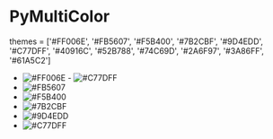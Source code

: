 # PyMultiColor
themes = ['#FF006E', '#FB5607', '#F5B400', '#7B2CBF', '#9D4EDD', '#C77DFF',
          '#40916C', '#52B788', '#74C69D', '#2A6F97', '#3A86FF', '#61A5C2']
          
- ![#FF006E](https://via.placeholder.com/15/FF006E/000000?text=+) - ![#C77DFF](https://via.placeholder.com/15/C77DFF/000000?text=+)
- ![#FB5607](https://via.placeholder.com/15/FB5607/000000?text=+)
- ![#F5B400](https://via.placeholder.com/15/F5B400/000000?text=+)
- ![#7B2CBF](https://via.placeholder.com/15/7B2CBF/000000?text=+)
- ![#9D4EDD](https://via.placeholder.com/15/9D4EDD/000000?text=+)
- ![#C77DFF](https://via.placeholder.com/15/C77DFF/000000?text=+)
